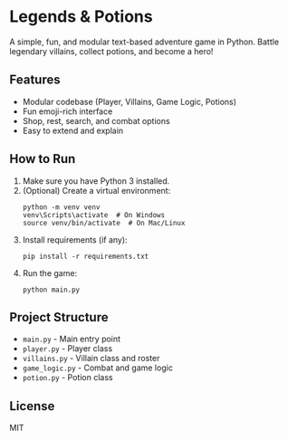 # Legends & Potions

A simple, fun, and modular text-based adventure game in Python. Battle legendary villains, collect potions, and become a hero!

## Features

- Modular codebase (Player, Villains, Game Logic, Potions)
- Fun emoji-rich interface
- Shop, rest, search, and combat options
- Easy to extend and explain

## How to Run

1. Make sure you have Python 3 installed.
2. (Optional) Create a virtual environment:
   ```
   python -m venv venv
   venv\Scripts\activate  # On Windows
   source venv/bin/activate  # On Mac/Linux
   ```
3. Install requirements (if any):
   ```
   pip install -r requirements.txt
   ```
4. Run the game:
   ```
   python main.py
   ```

## Project Structure

- `main.py` - Main entry point
- `player.py` - Player class
- `villains.py` - Villain class and roster
- `game_logic.py` - Combat and game logic
- `potion.py` - Potion class

## License

MIT
